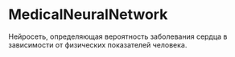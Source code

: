 # MedicalNeuralNetwork

Нейросеть, определяющая вероятность заболевания сердца в зависимости от физических показателей человека. 
